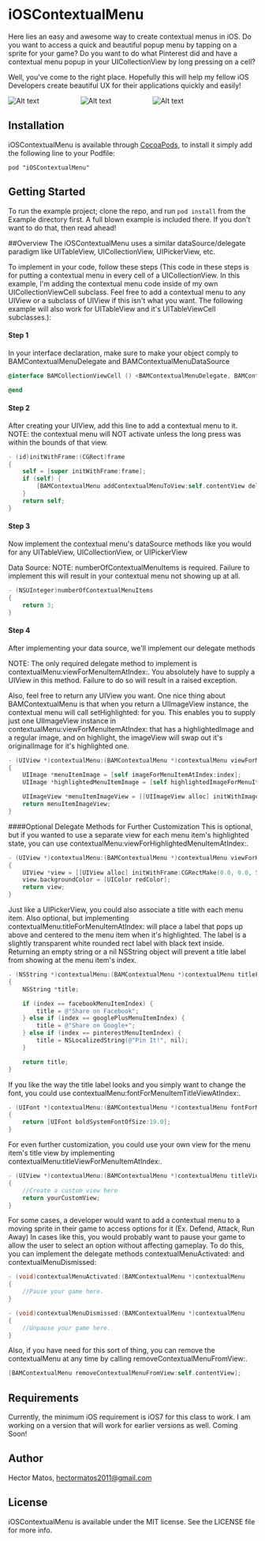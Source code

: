 # iOSContextualMenu
Here lies an easy and awesome way to create contextual menus in iOS. Do you want to access a quick and beautiful popup menu by tapping on a sprite for your game? Do you want to do what Pinterest did and have a contextual menu popup in your UICollectionView by long pressing on a cell?

Well, you've come to the right place. Hopefully this will help my fellow iOS Developers create beautiful UX for their applications quickly and easily!

![Alt text](/Assets/fullCircle.png)&emsp;&emsp;&emsp;&emsp;&emsp;&emsp;![Alt text](/Assets/facebookHighlight.png)&emsp;&emsp;&emsp;&emsp;&emsp;&emsp;![Alt text](/Assets/twitterHighlight.png)

## Installation

iOSContextualMenu is available through [CocoaPods](http://cocoapods.org), to install
it simply add the following line to your Podfile:

    pod "iOSContextualMenu"

## Getting Started
To run the example project; clone the repo, and run `pod install` from the Example directory first. A full blown example is included there. If you don't want to do that, then read ahead!

##Overview
The iOSContextualMenu uses a similar dataSource/delegate paradigm like UITableView, UICollectionView, UIPickerView, etc.

To implement in your code, follow these steps (This code in these steps is for putting a contextual menu in every cell of a UICollectionView. In this example, I'm adding the contextual menu code inside of my own UICollectionViewCell subclass. Feel free to add a contextual menu to any UIView or a subclass of UIView if this isn't what you want. The following example will also work for UITableView and it's UITableViewCell subclasses.): 

#### Step 1
In your interface declaration, make sure to make your object comply to BAMContextualMenuDelegate and BAMContextualMenuDataSource

```objectivec
@interface BAMCollectionViewCell () <BAMContextualMenuDelegate, BAMContextualMenuDataSource>

@end
```

#### Step 2
After creating your UIView, add this line to add a contextual menu to it. NOTE: the contextual menu will NOT activate unless the long press was within the bounds of that view.
```objectivec
- (id)initWithFrame:(CGRect)frame
{
	self = [super initWithFrame:frame];
	if (self) {
		[BAMContextualMenu addContextualMenuToView:self.contentView delegate:self dataSource:self activateOption:kBAMContextualMenuActivateOption];
	}
	return self;
}
```

#### Step 3
Now implement the contextual menu's dataSource methods like you would for any UITableView, UICollectionView, or UIPickerView

Data Source:
NOTE: numberOfContextualMenuItems is required. Failure to implement this will result in your contextual menu not showing up at all.

```objectivec
- (NSUInteger)numberOfContextualMenuItems
{
	return 3;
}
```

#### Step 4
After implementing your data source, we'll implement our delegate methods

NOTE: The only required delegate method to implement is contextualMenu:viewForMenuItemAtIndex:. You absolutely have to supply a UIView in this method. Failure to do so will result in a raised exception.

Also, feel free to return any UIView you want. One nice thing about BAMContextualMenu is that when you return a UIImageView instance, the contextual menu will call setHighlighted: for you. This enables you to supply just one UIImageView instance in contextualMenu:viewForMenuItemAtIndex: that has a highlightedImage and a regular image, and on highlight, the imageView will swap out it's originalImage for it's highlighted one.

```objectivec
- (UIView *)contextualMenu:(BAMContextualMenu *)contextualMenu viewForMenuItemAtIndex:(NSUInteger)index
{
	UIImage *menuItemImage = [self imageForMenuItemAtIndex:index];
	UIImage *highlightedMenuItemImage = [self highlightedImageForMenuItemAtIndex:index];

	UIImageView *menuItemImageView = [[UIImageView alloc] initWithImage:menuItemImage highlightedImage:highlightedMenuItemImage];
	return menuItemImageView;
}
```

####Optional Delegate Methods for Further Customization
This is optional, but if you wanted to use a separate view for each menu item's highlighted state, you can use contextualMenu:viewForHighlightedMenuItemAtIndex:. 

```objectivec
- (UIView *)contextualMenu:(BAMContextualMenu *)contextualMenu viewForHighlightedMenuItemAtIndex:(NSUInteger)index
{
	UIView *view = [[UIView alloc] initWithFrame:CGRectMake(0.0, 0.0, 50.0, 50.0)];
	view.backgroundColor = [UIColor redColor];
	return view;
}
```

Just like a UIPickerView, you could also associate a title with each menu item. Also optional, but implementing contextualMenu:titleForMenuItemAtIndex: will place a label that pops up above and centered to the menu item when it's highlighted. The label is a slightly transparent white rounded rect label with black text inside. Returning an empty string or a nil NSString object will prevent a title label from showing at the menu item's index.

```objectivec
- (NSString *)contextualMenu:(BAMContextualMenu *)contextualMenu titleForMenuItemAtIndex:(NSUInteger)index
{
	NSString *title;

	if (index == facebookMenuItemIndex) {
		title = @"Share on Facebook";
	} else if (index == googlePlusMenuItemIndex) {
		title = @"Share on Google+";
	} else if (index == pinterestMenuItemIndex) {
		title = NSLocalizedString(@"Pin It!", nil);
	}

	return title;
}
```

If you like the way the title label looks and you simply want to change the font, you could use contextualMenu:fontForMenuItemTitleViewAtIndex:.

```objectivec
- (UIFont *)contextualMenu:(BAMContextualMenu *)contextualMenu fontForMenuItemTitleViewAtIndex:(NSUInteger)index
{
	return [UIFont boldSystemFontOfSize:19.0];
}
```

For even further customization, you could use your own view for the menu item's title view by implementing contextualMenu:titleViewForMenuItemAtIndex:.

```objectivec
- (UIView *)contextualMenu:(BAMContextualMenu *)contextualMenu titleViewForMenuItemAtIndex:(NSUInteger)index
{
	//Create a custom view here
	return yourCustomView;
}
```

For some cases, a developer would want to add a contextual menu to a moving sprite in their game to access options for it (Ex. Defend, Attack, Run Away)
In cases like this, you would probably want to pause your game to allow the user to select an option without affecting gameplay. To do this, you can implement the delegate methods contextualMenuActivated: and contextualMenuDismissed:

```objectivec
- (void)contextualMenuActivated:(BAMContextualMenu *)contextualMenu
{
	//Pause your game here.
}

- (void)contextualMenuDismissed:(BAMContextualMenu *)contextualMenu
{
	//Unpause your game here.
}
```


Also, if you have need for this sort of thing, you can remove the contextualMenu at any time by calling removeContextualMenuFromView:.

```objectivec
[BAMContextualMenu removeContextualMenuFromView:self.contentView];
```

## Requirements

Currently, the minimum iOS requirement is iOS7 for this class to work. I am working on a version that will work for earlier versions as well. Coming Soon!

## Author

Hector Matos, hectormatos2011@gmail.com

## License

iOSContextualMenu is available under the MIT license. See the LICENSE file for more info.

